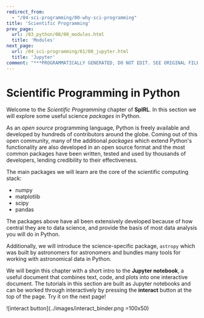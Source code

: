 ```yaml
---
redirect_from:
  - "/04-sci-programming/00-why-sci-programming"
title: 'Scientific Programming'
prev_page:
  url: /03_python/08/00_modules.html
  title: 'Modules'
next_page:
  url: /04_sci-programming/01/00_jupyter.html
  title: 'Jupyter'
comment: "***PROGRAMMATICALLY GENERATED, DO NOT EDIT. SEE ORIGINAL FILES IN /content***"
---
```

# Scientific Programming in Python

Welcome to the *Scientific Programming* chapter of **SpIRL**. In this section we will explore some useful science *packages* in Python. 

As an *open source* programming language, Python is freely available and developed by hundreds of contributors around the globe. Coming out of this open community, many of the additional *packages* which extend Python's functionality are also developed in an open source format and the most common packages have been written, tested and used by thousands of developers, lending credibility to their effectiveness.

The main packages we will learn are the core of the scientific computing stack:

- numpy
- matplotlib
- scipy
- pandas

The packages above have all been extensively developed because of how central they are to data science, and provide the basis of most data analysis you will do in Python.

Additionally, we will introduce the science-specific package, `astropy` which was built by astronomers for astronomers and bundles many tools for working with astronomical data in Python.

We will begin this chapter with a short intro to the **Jupyter notebook**, a useful document that combines text, code, and plots into one interactive document. The tutorials in this section are built as Jupyter notebooks and can be worked through interactively by pressing the **interact** button at the top of the page. Try it on the next page!

![interact button](../images/interact_binder.png =100x50)
